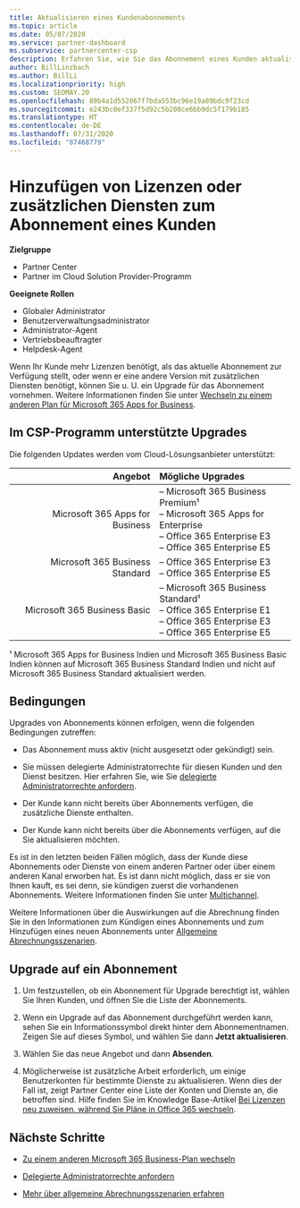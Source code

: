 ```yaml
---
title: Aktualisieren eines Kundenabonnements
ms.topic: article
ms.date: 05/07/2020
ms.service: partner-dashboard
ms.subservice: partnercenter-csp
description: Erfahren Sie, wie Sie das Abonnement eines Kunden aktualisieren oder ändern. Fügen Sie weitere Lizenzen hinzu, oder wechseln Sie zu einer anderen Version mit zusätzlichen Diensten.
author: BillLinzbach
ms.author: BillLi
ms.localizationpriority: high
ms.custom: SEOMAY.20
ms.openlocfilehash: 89b4a1d552067f7bda553bc96e19a89bdc9f23cd
ms.sourcegitcommit: e243bc0ef337f5d92c5b208ce6bb9dc5f179b185
ms.translationtype: HT
ms.contentlocale: de-DE
ms.lasthandoff: 07/31/2020
ms.locfileid: "87468779"
---
```

# <a name="add-licenses-or-more-services-to-a-customers-subscription"></a>Hinzufügen von Lizenzen oder zusätzlichen Diensten zum Abonnement eines Kunden

**Zielgruppe**

- Partner Center
- Partner im Cloud Solution Provider-Programm

**Geeignete Rollen**

- Globaler Administrator
- Benutzerverwaltungsadministrator
- Administrator-Agent
- Vertriebsbeauftragter
- Helpdesk-Agent

Wenn Ihr Kunde mehr Lizenzen benötigt, als das aktuelle Abonnement zur Verfügung stellt, oder wenn er eine andere Version mit zusätzlichen Diensten benötigt, können Sie u. U. ein Upgrade für das Abonnement vornehmen. Weitere Informationen finden Sie unter [Wechseln zu einem anderen Plan für Microsoft 365 Apps for Business](https://go.microsoft.com/fwlink/p/?LinkId=723577).

## <a name="upgrades-supported-in-the-csp-program"></a>Im CSP-Programm unterstützte Upgrades <a id="upgradesubscription"></a>

Die folgenden Updates werden vom Cloud-Lösungsanbieter unterstützt:

| Angebot | Mögliche Upgrades|
|---:|:---|
| Microsoft 365 Apps for Business   | – Microsoft 365 Business Premium¹ <br/>  – Microsoft 365 Apps for Enterprise <br/> – Office 365 Enterprise E3 <br/> – Office 365 Enterprise E5 <br/> |
| Microsoft 365 Business Standard    | – Office 365 Enterprise E3 <br/> – Office 365 Enterprise E5 <br/> |
| Microsoft 365 Business Basic | – Microsoft 365 Business Standard¹ <br/> – Office 365 Enterprise E1 <br/> – Office 365 Enterprise E3<br/> – Office 365 Enterprise E5 <br/> |

¹ Microsoft 365 Apps for Business Indien und Microsoft 365 Business Basic Indien können auf Microsoft 365 Business Standard Indien und nicht auf Microsoft 365 Business Standard aktualisiert werden.


## <a name="conditions"></a>Bedingungen

Upgrades von Abonnements können erfolgen, wenn die folgenden Bedingungen zutreffen:

- Das Abonnement muss aktiv (nicht ausgesetzt oder gekündigt) sein.

- Sie müssen delegierte Administratorrechte für diesen Kunden und den Dienst besitzen. Hier erfahren Sie, wie Sie [delegierte Administratorrechte anfordern](request-a-relationship-with-a-customer.md).

- Der Kunde kann nicht bereits über Abonnements verfügen, die zusätzliche Dienste enthalten.

- Der Kunde kann nicht bereits über die Abonnements verfügen, auf die Sie aktualisieren möchten.

Es ist in den letzten beiden Fällen möglich, dass der Kunde diese Abonnements oder Dienste von einem anderen Partner oder über einem anderen Kanal erworben hat. Es ist dann nicht möglich, dass er sie von Ihnen kauft, es sei denn, sie kündigen zuerst die vorhandenen Abonnements. Weitere Informationen finden Sie unter [Multichannel](multichannel.md).

Weitere Informationen über die Auswirkungen auf die Abrechnung finden Sie in den Informationen zum Kündigen eines Abonnements und zum Hinzufügen eines neuen Abonnements unter [Allgemeine Abrechnungsszenarien](common-billing-scenarios.md).

## <a name="upgrade-a-subscription"></a>Upgrade auf ein Abonnement

1. Um festzustellen, ob ein Abonnement für Upgrade berechtigt ist, wählen Sie Ihren Kunden, und öffnen Sie die Liste der Abonnements.

2. Wenn ein Upgrade auf das Abonnement durchgeführt werden kann, sehen Sie ein Informationssymbol direkt hinter dem Abonnementnamen. Zeigen Sie auf dieses Symbol, und wählen Sie dann **Jetzt aktualisieren**.

3. Wählen Sie das neue Angebot und dann **Absenden**.

4. Möglicherweise ist zusätzliche Arbeit erforderlich, um einige Benutzerkonten für bestimmte Dienste zu aktualisieren. Wenn dies der Fall ist, zeigt Partner Center eine Liste der Konten und Dienste an, die betroffen sind. Hilfe finden Sie im Knowledge Base-Artikel [Bei Lizenzen neu zuweisen, während Sie Pläne in Office 365 wechseln](https://go.microsoft.com/fwlink/p/?LinkId=723576).

## <a name="next-steps"></a>Nächste Schritte

- [Zu einem anderen Microsoft 365 Business-Plan wechseln](https://go.microsoft.com/fwlink/p/?LinkId=723577)

- [Delegierte Administratorrechte anfordern](request-a-relationship-with-a-customer.md)

- [Mehr über allgemeine Abrechnungsszenarien erfahren](common-billing-scenarios.md)

